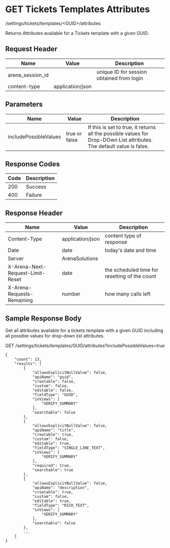 # GET Tickets Templates Attributes
/settings/tickets/templates/&lt;GUID&gt;/attributes

Returns  Attributes available for a Tickets template with a given GUID. 

## Request Header

| Name  | Value  | Description  |
|  --- |  --- |  --- | 
| arena_session_id  |   | unique ID for session obtained from login  |
| content-type  | application/json  |   |

## Parameters

| Name  | Value  | Description  |
|  --- |  --- |  --- | 
| includePossibleValues  | true or false  | If this is set to true, it returns all the possible values for Drop-DOwn List attributes. The default value is false.  |

## Response Codes

| Code  | Description  |
|  --- |  --- | 
| 200  | Success  |
| 400  | Failure  |

## Response Header

| Name  | Value  | Description  |
|  --- |  --- |  --- | 
| Content-Type  | application/json  | content type of response  |
| Date  | date  | today's date and time  |
| Server  | ArenaSolutions  |   |
| X-Arena-Next-Request-Limit-Reset   | date  | the scheduled time for resetting of the count  |
| X-Arena-Requests-Remaining   | number  | how many calls left  |

## Sample Response Body
Get all attributes available for a tickets template with a given GUID including all possible values for drop-down list attributes.

GET /settings/tickets/templates/GUID/attributes?includePossibleValues=true

```
{
    "count": 13,
    "results": [
        {
            "allowsExplicitNullValue": false,
            "apiName": "guid",
            "creatable": false,
            "custom": false,
            "editable": false,
            "fieldType": "GUID",
            "inViews": [
                "VERIFY_SUMMARY"
            ],
            "searchable": false
        },
        {
            "allowsExplicitNullValue": false,
            "apiName": "title",
            "creatable": true,
            "custom": false,
            "editable": true,
            "fieldType": "SINGLE_LINE_TEXT",
            "inViews": [
                "VERIFY_SUMMARY"
            ],
            "required": true,
            "searchable": true
        },
        {
            "allowsExplicitNullValue": false,
            "apiName": "description",
            "creatable": true,
            "custom": false,
            "editable": true,
            "fieldType": "RICH_TEXT",
            "inViews": [
                "VERIFY_SUMMARY"
            ],
            "searchable": false
        },
        ...
    ]
}
```
